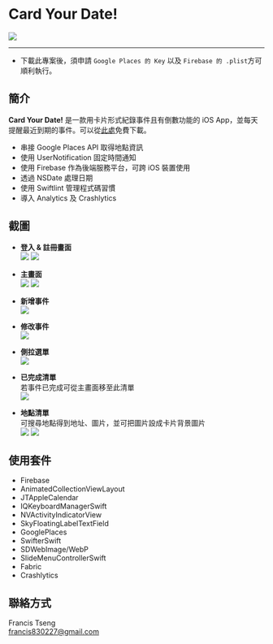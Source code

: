 # Card Your Date!

![](StepByStep/Assets.xcassets/AppIcon.appiconset/Icon-App-60x60@2x.png)

***
* 下載此專案後，須申請 `Google Places 的 Key` 以及 `Firebase 的 .plist`方可順利執行。


## 簡介
**Card Your Date!** 是一款用卡片形式紀錄事件且有倒數功能的 iOS App，並每天提醒最近到期的事件。可以從[此處](https://itunes.apple.com/us/app/card-your-date/id1273603261)免費下載。

* 串接 Google Places API 取得地點資訊
* 使用 UserNotification 固定時間通知
* 使用 Firebase 作為後端服務平台，可跨 iOS 裝置使用
* 透過 NSDate 處理日期
* 使用 Swiftlint 管理程式碼習慣
* 導入 Analytics 及 Crashlytics

## 截圖

* **登入 & 註冊畫面**  
![](Screenshot/signup.png)  ![](Screenshot/login.png)  


* **主畫面**   
![](Screenshot/mainEmpty.png) 
![](Screenshot/main.png)

* **新增事件**  
![](Screenshot/pick.png)

* **修改事件**  
![](Screenshot/edit.png)

* **側拉選單**  
![](Screenshot/slideMenu.png)

* **已完成清單**  
若事件已完成可從主畫面移至此清單  
![](Screenshot/checked.png)

* **地點清單**  
可搜尋地點得到地址、圖片，並可把圖片設成卡片背景圖片  
![](Screenshot/placeEmpty.png)
![](Screenshot/place.png)

## 使用套件
* Firebase
* AnimatedCollectionViewLayout
* JTAppleCalendar
* IQKeyboardManagerSwift
* NVActivityIndicatorView
* SkyFloatingLabelTextField
* GooglePlaces
* SwifterSwift
* SDWebImage/WebP
* SlideMenuControllerSwift
* Fabric
* Crashlytics

## 聯絡方式
Francis Tseng  
[francis830227@gmail.com](francis830227@gmail.com)


